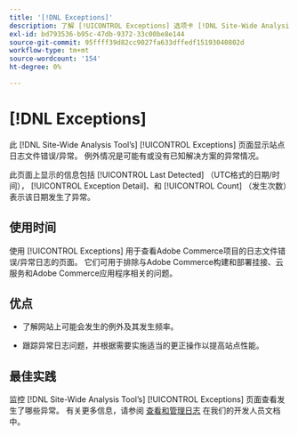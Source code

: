 ```yaml
---
title: '[!DNL Exceptions]'
description: 了解 [!UICONTROL Exceptions] 选项卡 [!DNL Site-Wide Analysis Tool]，以及何时使用它、它的好处和最佳实践。
exl-id: bd793536-b95c-47db-9372-33c00be8e144
source-git-commit: 95ffff39d82cc9027fa633dffedf15193040802d
workflow-type: tm+mt
source-wordcount: '154'
ht-degree: 0%

---
```


# [!DNL Exceptions]

此 [!DNL Site-Wide Analysis Tool’s] [!UICONTROL Exceptions] 页面显示站点日志文件错误/异常。 例外情况是可能有或没有已知解决方案的异常情况。

此页面上显示的信息包括 [!UICONTROL Last Detected] （UTC格式的日期/时间）， [!UICONTROL Exception Detail]、和 [!UICONTROL Count] （发生次数）表示该日期发生了异常。

## 使用时间

使用 [!UICONTROL Exceptions] 用于查看Adobe Commerce项目的日志文件错误/异常日志的页面。 它们可用于排除与Adobe Commerce构建和部署挂接、云服务和Adobe Commerce应用程序相关的问题。

## 优点

* 了解网站上可能会发生的例外及其发生频率。

* 跟踪异常日志问题，并根据需要实施适当的更正操作以提高站点性能。

## 最佳实践

监控 [!DNL Site-Wide Analysis Tool’s] [!UICONTROL Exceptions] 页面查看发生了哪些异常。 有关更多信息，请参阅 [查看和管理日志](https://devdocs.magento.com/cloud/project/log-locations.html) 在我们的开发人员文档中。

